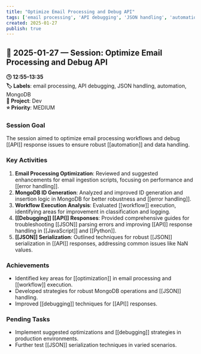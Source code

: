 ```yaml
---
title: "Optimize Email Processing and Debug API"
tags: ['email processing', 'API debugging', 'JSON handling', 'automation', 'MongoDB']
created: 2025-01-27
publish: true
---
```


## 📅 2025-01-27 — Session: Optimize Email Processing and Debug API

**🕒 12:55–13:35**  
**🏷️ Labels**: email processing, API debugging, JSON handling, automation, MongoDB  
**📂 Project**: Dev  
**⭐ Priority**: MEDIUM  


### Session Goal
The session aimed to optimize email processing workflows and debug [[API]] response issues to ensure robust [[automation]] and data handling.

### Key Activities
1. **Email Processing Optimization**: Reviewed and suggested enhancements for email ingestion scripts, focusing on performance and [[error handling]].
2. **MongoDB ID Generation**: Analyzed and improved ID generation and insertion logic in MongoDB for better robustness and [[error handling]].
3. **Workflow Execution Analysis**: Evaluated [[workflow]] execution, identifying areas for improvement in classification and logging.
4. **[[Debugging]] [[API]] Responses**: Provided comprehensive guides for troubleshooting [[JSON]] parsing errors and improving [[API]] response handling in [[JavaScript]] and [[Python]].
5. **[[JSON]] Serialization**: Outlined techniques for robust [[JSON]] serialization in [[API]] responses, addressing common issues like NaN values.

### Achievements
- Identified key areas for [[optimization]] in email processing and [[workflow]] execution.
- Developed strategies for robust MongoDB operations and [[JSON]] handling.
- Improved [[debugging]] techniques for [[API]] responses.

### Pending Tasks
- Implement suggested optimizations and [[debugging]] strategies in production environments.
- Further test [[JSON]] serialization techniques in varied scenarios.

